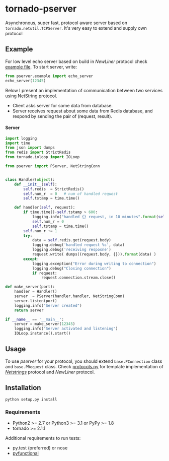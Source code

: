 tornado-pserver
===============

Asynchronous, super fast, protocol aware server based on `tornado.netutil.TCPServer`. It's very easy to extend and supply own protocol

## Example
For low level echo server based on build in _NewLiner_ protocol check [example file](https://github.com/robert-zaremba/tornado-pserver/blob/master/pserver/example.py).
To start server, write:

```python
from pserver.example import echo_server
echo_server(12345)
```

Below I present an implementation of communication between two services using NetString protocol.

* Client asks server for some data from database.
* Server receives request about some data from Redis database, and respond by sending the pair of (request, result).

#### Server

```python
import logging
import time
from json import dumps
from redis import StrictRedis
from tornado.ioloop import IOLoop

from pserver import PServer, NetStringConn


class Handler(object):
    def __init__(self):
        self.redis  = StrictRedis()
        self.num_r  = 0   # num of handled request
        self.tstamp = time.time()

    def handler(self, request):
        if time.time()-self.tstamp > 600:
            logging.info("handled {} request, in 10 minutes".format(self.num_h, self.num_r))
            self.num_r = 0
            self.tstamp = time.time()
        self.num_r += 1
        try:
            data = self.redis.get(request.body)
            logging.debug('handled request %s', data)
            logging.debug('receiving resposne')
            request.write( dumps((request.body, {})).format(data) )
        except:
            logging.exception("Error during writing to connection")
            logging.debug("Closing connection")
            if request:
                request.connection.stream.close()

def make_server(port):
    handler = Handler()
    server  = PServer(handler.handler, NetStringConn)
    server.listen(port)
    logging.info("Server created")
    return server

if __name__ == '__main__':
    server = make_server(12345)
    logging.info("Server activated and listening")
    IOLoop.instance().start()
```

## Usage

To use _pserver_ for your protocol, you should extend `base.PConnection` class and `base.PRequest` class.
Check [protocols.py](https://github.com/robert-zaremba/tornado-pserver/blob/master/pserver/protocols.py) for template implementation of [_Netstrings_](http://cr.yp.to/proto/netstrings.txt) protocol and _NewLiner_ protocol.


## Installation

```
python setup.py install
```

### Requirements

* Python2 >= 2.7 or Python3 >= 3.1 or PyPy >= 1.8
* tornado >= 2.1.1

Additional requirements to run tests:

* py.test (preferred) or nose
* [pyfunctional](https://github.com/robert-zaremba/pyfunctional)

